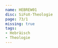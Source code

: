 ```yaml
---
name: HEBREW01
disc: SiFoX-Theologie
page: 73/1
missing: true
tags:
- Hebräisch
- Theologie
---
```

